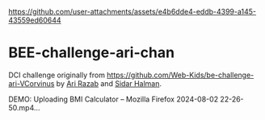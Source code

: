 
https://github.com/user-attachments/assets/e4b6dde4-eddb-4399-a145-43559ed60644
# BEE-challenge-ari-chan

DCI challenge originally from https://github.com/Web-Kids/be-challenge-ari-VCorvinus by <a href="https://github.com/AriiMe">Ari Razab</a> and <a href="https://github.com/sidarhalmanDCI">Sidar Halman</a>.

DEMO: Uploading BMI Calculator – Mozilla Firefox 2024-08-02 22-26-50.mp4…

